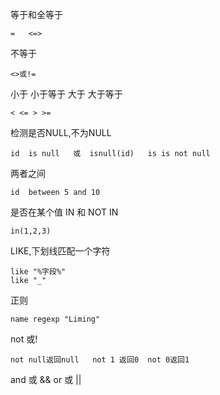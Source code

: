等于和全等于
~~~
=   <=>
~~~
不等于
~~~
<>或!=
~~~
小于 小于等于 大于  大于等于
~~~
< <= > >=
~~~
检测是否NULL,不为NULL
~~~
id  is null   或  isnull(id)   is is not null
~~~
两者之间
~~~
id  between 5 and 10
~~~
是否在某个值 IN 和 NOT IN
~~~
in(1,2,3)
~~~
LIKE,下划线匹配一个字符
~~~
like "%字段%"
like "_"
~~~
正则
~~~
name regexp "Liming"
~~~
not 或!
~~~
not null返回null   not 1 返回0  not 0返回1
~~~
and 或 &&
or 或 ||
